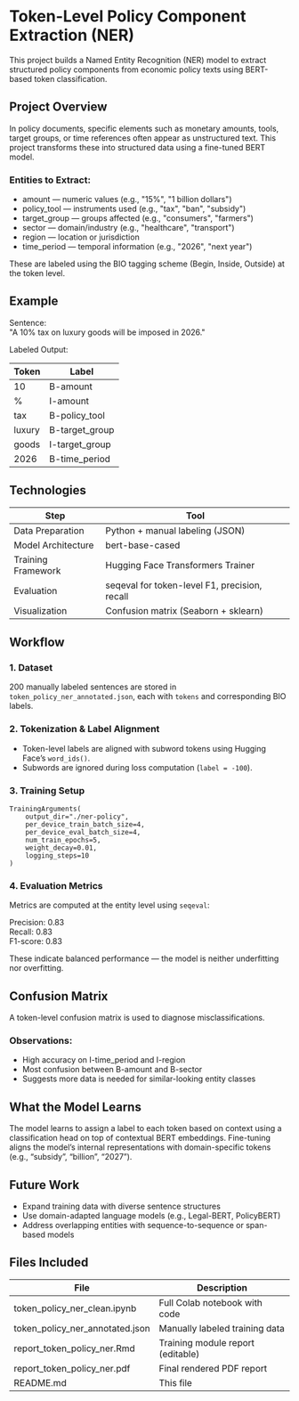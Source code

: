 
# Token-Level Policy Component Extraction (NER)

This project builds a Named Entity Recognition (NER) model to extract structured policy components from economic policy texts using BERT-based token classification.

## Project Overview

In policy documents, specific elements such as monetary amounts, tools, target groups, or time references often appear as unstructured text. This project transforms these into structured data using a fine-tuned BERT model.

### Entities to Extract:
- amount — numeric values (e.g., "15%", "1 billion dollars")
- policy_tool — instruments used (e.g., "tax", "ban", "subsidy")
- target_group — groups affected (e.g., "consumers", "farmers")
- sector — domain/industry (e.g., "healthcare", "transport")
- region — location or jurisdiction
- time_period — temporal information (e.g., "2026", "next year")

These are labeled using the BIO tagging scheme (Begin, Inside, Outside) at the token level.

## Example

Sentence:  
"A 10% tax on luxury goods will be imposed in 2026."

Labeled Output:

| Token     | Label           |
|-----------|------------------|
| 10        | B-amount         |
| %         | I-amount         |
| tax       | B-policy_tool    |
| luxury    | B-target_group   |
| goods     | I-target_group   |
| 2026      | B-time_period    |

## Technologies

| Step                | Tool                                |
|---------------------|-------------------------------------|
| Data Preparation    | Python + manual labeling (JSON)     |
| Model Architecture  | bert-base-cased                     |
| Training Framework  | Hugging Face Transformers Trainer   |
| Evaluation          | seqeval for token-level F1, precision, recall |
| Visualization       | Confusion matrix (Seaborn + sklearn) |

## Workflow

### 1. Dataset

200 manually labeled sentences are stored in `token_policy_ner_annotated.json`, each with `tokens` and corresponding BIO labels.

### 2. Tokenization & Label Alignment

- Token-level labels are aligned with subword tokens using Hugging Face’s `word_ids()`.
- Subwords are ignored during loss computation (`label = -100`).

### 3. Training Setup

```
TrainingArguments(
    output_dir="./ner-policy",
    per_device_train_batch_size=4,
    per_device_eval_batch_size=4,
    num_train_epochs=5,
    weight_decay=0.01,
    logging_steps=10
)
```

### 4. Evaluation Metrics

Metrics are computed at the entity level using `seqeval`:

Precision: 0.83  
Recall:    0.83  
F1-score:  0.83  

These indicate balanced performance — the model is neither underfitting nor overfitting.

## Confusion Matrix

A token-level confusion matrix is used to diagnose misclassifications.

### Observations:
- High accuracy on I-time_period and I-region
- Most confusion between B-amount and B-sector
- Suggests more data is needed for similar-looking entity classes

## What the Model Learns

The model learns to assign a label to each token based on context using a classification head on top of contextual BERT embeddings. Fine-tuning aligns the model’s internal representations with domain-specific tokens (e.g., “subsidy”, “billion”, “2027”).

## Future Work

- Expand training data with diverse sentence structures
- Use domain-adapted language models (e.g., Legal-BERT, PolicyBERT)
- Address overlapping entities with sequence-to-sequence or span-based models

## Files Included

| File                             | Description                          |
|----------------------------------|--------------------------------------|
| token_policy_ner_clean.ipynb     | Full Colab notebook with code        |
| token_policy_ner_annotated.json  | Manually labeled training data       |
| report_token_policy_ner.Rmd      | Training module report (editable)    |
| report_token_policy_ner.pdf      | Final rendered PDF report            |
| README.md                        | This file                            |


